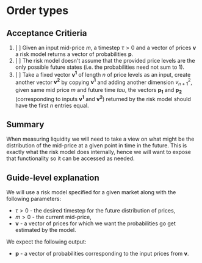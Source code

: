 # Order types

## Acceptance Critieria

1. [ ] Given an input mid-price $`m`$, a timestep $`\tau > 0`$ and a vector of prices $`\mathbf{v}`$ a risk model returns a vector of probabilities $`\mathbf{p}`$.
2. [ ] The risk model doesn't assume that the provided price levels are the only possible future states (i.e. the probabilities need not sum to 1).
3. [ ] Take a fixed vector $`\mathbf{v^1}`$ of length $`n`$ of price levels as an input, create another vector $`\mathbf{v^2}`$ by copying $`\mathbf{v^1}`$ and adding another dimension $`v^2_{n+1}`$, given same mid price $`m`$ and future time $tau$, the vectors $`\mathbf{p_1}`$ and $`\mathbf{p_2}`$ (corresponding to inputs $`\mathbf{v^1}`$ and $`\mathbf{v^2}`$) returned by the risk model should have the first $`n`$ entries equal.

## Summary

When measuring liquidity we will need to take a view on what might be the distribution of the mid-price at a given point in time in the future. This is exactly what the risk model does internally, hence we will want to expose that functionality so it can be accessed as needed.

## Guide-level explanation

We will use a risk model specified for a given market along with the following parameters:

* $`\tau > 0`$ - the desired timestep for the future distribution of prices,
* $`m > 0`$ - the current mid-price,
* $`\mathbf{v}`$ - a vector of prices for which we want the probabilities go get estimated by the model.

We expect the following output:

* $`\mathbf{p}`$ - a vector of probabilities corresponding to the input prices from $`\mathbf{v}`$.
